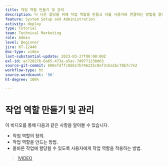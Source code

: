 ```yaml
---
title: 작업 역할 만들기 및 관리
description: 더 나은 할당을 위해 작업 역할을 만들고 이를 사용자와 연결하는 방법을 알아봅니다.
feature: System Setup and Administration
activity: deploy
type: Tutorial
team: Technical Marketing
role: Admin
level: Beginner
jira: KT-12448
doc-type: video
last-substantial-update: 2023-03-27T00:00:00Z
exl-id: ac72827b-6a65-473a-a5ac-7d0771230d63
source-git-commit: 608efdffc8d617b746225c0ef3cba1bc70b7c7e2
workflow-type: ht
source-wordcount: '56'
ht-degree: 100%

---
```


# 작업 역할 만들기 및 관리

이 비디오를 통해 다음과 같은 사항을 알아볼 수 있습니다.

* 작업 역할의 정의.
* 작업 역할을 만드는 방법.
* 올바른 작업에 할당될 수 있도록 사용자에게 작업 역할을 적용하는 방법.

>[!VIDEO](https://video.tv.adobe.com/v/3416966/?quality=12&learn=on&enablevpops)
